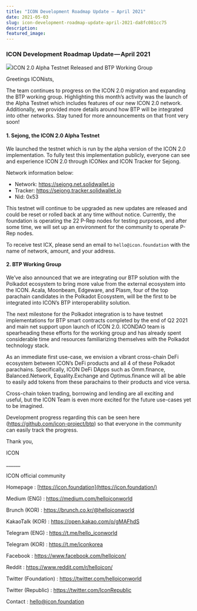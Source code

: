 ```yaml
---
title: "ICON Development Roadmap Update — April 2021"
date: 2021-05-03
slug: icon-development-roadmap-update-april-2021-da8fc081cc75
description:
featured_image:
---
```


### ICON Development Roadmap Update — April 2021

![](https://cdn-images-1.medium.com/max/800/1*QbWz4ow58jaARIC2wRKMUA.png)ICON 2.0 Alpha Testnet Released and BTP Working Group

Greetings ICONists,

The team continues to progress on the ICON 2.0 migration and expanding the BTP working group. Highlighting this month’s activity was the launch of the Alpha Testnet which includes features of our new ICON 2.0 network. Additionally, we provided more details around how BTP will be integrated into other networks. Stay tuned for more announcements on that front very soon!

#### 1. Sejong, the ICON 2.0 Alpha Testnet

We launched the testnet which is run by the alpha version of the ICON 2.0 implementation. To fully test this implementation publicly, everyone can see and experience ICON 2.0 through ICONex and ICON Tracker for Sejong.

Network information below:

* Network: <https://sejong.net.solidwallet.io>
* Tracker: <https://sejong.tracker.solidwallet.io>
* Nid: 0x53

This testnet will continue to be upgraded as new updates are released and could be reset or rolled back at any time without notice. Currently, the foundation is operating the 22 P-Rep nodes for testing purposes, and after some time, we will set up an environment for the community to operate P-Rep nodes.

To receive test ICX, please send an email to `hello@icon.foundation` with the name of network, amount, and your address.

#### 2. BTP Working Group

We’ve also announced that we are integrating our BTP solution with the Polkadot ecosystem to bring more value from the external ecosystem into the ICON. Acala, Moonbeam, Edgeware, and Plasm, four of the top parachain candidates in the Polkadot Ecosystem, will be the first to be integrated into ICON’s BTP interoperability solution.

The next milestone for the Polkadot integration is to have testnet implementations for BTP smart contracts completed by the end of Q2 2021 and main net support upon launch of ICON 2.0. ICONDAO team is spearheading these efforts for the working group and has already spent considerable time and resources familiarizing themselves with the Polkadot technology stack.

As an immediate first use-case, we envision a vibrant cross-chain DeFi ecosystem between ICON’s DeFi products and all 4 of these Polkadot parachains. Specifically, ICON DeFi DApps such as Omm.finance, Balanced.Network, Equality.Exchange and Optimus.finance will all be able to easily add tokens from these parachains to their products and vice versa.

Cross-chain token trading, borrowing and lending are all exciting and useful, but the ICON Team is even more excited for the future use-cases yet to be imagined.

Development progress regarding this can be seen here (https://github.com/icon-project/btp) so that everyone in the community can easily track the progress.

Thank you,

ICON

\_\_\_\_\_\_

ICON official community

Homepage : [https://icon.foundation](https://icon.foundation/)

Medium (ENG) : <https://medium.com/helloiconworld>

Brunch (KOR) : <https://brunch.co.kr/@helloiconworld>

KakaoTalk (KOR) : <https://open.kakao.com/o/gMAFhdS>

Telegram (ENG) : <https://t.me/hello_iconworld>

Telegram (KOR) : <https://t.me/iconkorea>

Facebook : <https://www.facebook.com/helloicon/>

Reddit : <https://www.reddit.com/r/helloicon/>

Twitter (Foundation) : <https://twitter.com/helloiconworld>

Twitter (Republic) : <https://twitter.com/IconRepublic>

Contact : hello@icon.foundation

